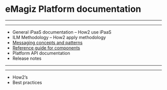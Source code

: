 # eMagiz Platform documentation
---

---
- General iPaaS documentation  – How2 use iPaaS
- ILM Methodology – How2 apply methodology
- [Messaging concepts and patterns](messaging/index.md)
- [Reference guide for components](/referenceguide/index.md) 
- Platform API documentation
- Release notes

---

---


- How2’s 
- Best practices
